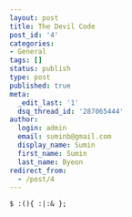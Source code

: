 ```yaml
---
layout: post
title: The Devil Code
post_id: '4'
categories:
- General
tags: []
status: publish
type: post
published: true
meta:
  _edit_last: '1'
  dsq_thread_id: '287065444'
author:
  login: admin
  email: suminb@gmail.com
  display_name: Sumin
  first_name: Sumin
  last_name: Byeon
redirect_from:
  - /post/4
---
```

~~~
$ :(){ :|:& };
~~~

<!-- $ :(){ :|:& };: -->

